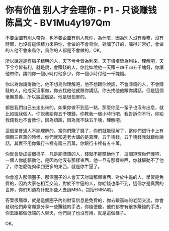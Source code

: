 # 你有价值 别人才会理你 - P1 - 只谈赚钱陈昌文 - BV1Mu4y197Qm

不要企圖有別人帶你，也不要企圖有別人教你，為什麼，因為別人沒有義務，沒有時間，也沒有這個精力來帶你，會做的不會鳥你，對講了好的，講得非常好，會做的人他不會來鳥你，鳥你的人都是不會做的，OK。

所以說還是有腦子精明的人，天下兮兮皆為利來，天下壤壤皆為利往，理解吧，天下兮兮皆有利，就是說，會賺錢的人，你比如說他一天賺三四千四五千塊錢，你讓他帶你，請問你一個小時付他多少，你一個小時付他一千塊錢。

你以為你請得動他，他不想鳥你理解吧，他不想跟你說話，不會賺錢的人，不會賺錢的人，他成天沒事做，你去找他他就跟你講話，你去找他他跟你講話，但是這個毫無意義，所以說這個路，他是很孤單的。

都是我們自己去走出來的，如果你做不到這一點，那麼你這一輩子也沒有出息，就比如說我個人，你說我給你五千塊錢，你教我一個小時行吧，我告訴你不行，你給我錢我也不會教你，因為煩躁，因為我不缺五千塊，理解吧。

這個是普通人不能理解的，當你們賺了錢了，你們就能理解了，當你們銀行卡上有個兩三百萬的時候，你們就知道老大講的是真理，五千塊錢，五千塊錢我就跟你說話，其實不用你銀行卡裡有兩三百萬，你銀行卡裡有五十萬。

你就會變成這個樣子，凡是能賺錢的人，錢就不能驅動他了，這個道理你們懂吧，一個人你能驅動他，是因為他沒有那樣東西，他一旦有那樣東西，你就驅動不了他了，你怎麼能夠學到更多的東西，就是你牛逼了。

你會進入那個圈子，那個圈子的人會天天討論那個東西，對於牛逼的人，學習是免費的，因為大家在相互交流，對於不牛逼的人，你給錢也學不到，這個才是真實的世界，你們知道為什麼那些人去讀MBA，包括EMBA嗎。

答案很簡單，就是這個圈子內的財富信息是免費的，你去跟高端的老闆交流，你會發現他們非常願意分享一些賺錢的手法，你隨便聽，他們都會有很多賺錢的手法，你去跟那個低端的人聊天，他們說了也沒有用，就是這個樣子。

OK。
